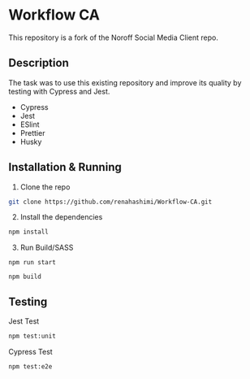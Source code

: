 # Workflow CA

This repository is a fork of the Noroff Social Media Client repo.

## Description

The task was to use this existing repository and improve its quality by testing with Cypress and Jest.

- Cypress
- Jest
- ESlint
- Prettier
- Husky

## Installation & Running

1. Clone the repo

```bash
git clone https://github.com/renahashimi/Workflow-CA.git
```

2. Install the dependencies

```bash
npm install
```

3. Run Build/SASS

```bas
npm run start
```

```bas
npm build
```

## Testing

Jest Test

```bash
npm test:unit
```

Cypress Test

```bash
npm test:e2e
```
